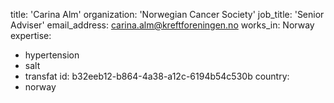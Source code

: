 title: 'Carina Alm'
organization: 'Norwegian Cancer Society'
job_title: 'Senior Adviser'
email_address: carina.alm@kreftforeningen.no
works_in: Norway
expertise:
  - hypertension
  - salt
  - transfat
id: b32eeb12-b864-4a38-a12c-6194b54c530b
country:
  - norway
